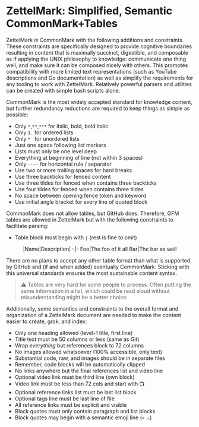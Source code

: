# ZettelMark: Simplified, Semantic CommonMark+Tables

ZettelMark *is* CommonMark with the following additions and constraints.
These constraints are specifically designed to provide cognitive
boundaries resulting in content that is maximally succinct, digestible,
and composable as if applying the UNIX philosophy to knowledge:
communicate one thing well, and make sure it can be composed nicely with
others. This promotes compatibility with more limited text
representations (such as YouTube descriptions and Go documentation) as
well as simplify the requirements for any tooling to work with
ZettelMark. Relatively powerful parsers and utilities can be created
with simple bash scripts alone.

CommonMark is the most widely accepted standard for knowledge content,
but further redundancy reductions are required to keep things as simple
as possible:

* Only `*`,`**`,`***` for italic, bold, bold italic
* Only `1.` for ordered lists
* Only `* ` for unordered lists
* Just one space following list markers
* Lists must only be one level deep
* Everything at beginning of line (not within 3 spaces)
* Only `----` for horizontal rule / separator
* Use two or more trailing spaces for hard breaks
* Use three backticks for fenced content
* Use three tildes for fenced when contains three backticks
* Use four tildes for fenced when contains three tildes
* No space between opening fence token and keyword
* Use initial angle bracket for every line of quoted block

CommonMark does not allow tables, but GitHub does. Therefore, GFM tables
are allowed in ZettelMark but with the following constraints to
facilitate parsing:

* Table block must begin with `|` (rest is fine to omit)

<center>
|Name|Description|
-|-
Foo|The foo of it all
Bar|The bar as well
</center>

There are no plans to accept any other table format than what is
supported by GitHub and (if and when added) eventually CommonMark.
Sticking with this universal standards ensures the most sustainable
content syntax.

> ⚠️
> Tables are very hard for some people to process. Often putting the
> same information in a list, which could be read aloud without
> misunderstanding might be a better choice.

Additionally, some semantics and constraints to the overall format and
organization of a ZettelMark document are needed to make the content
easier to create, grok, and index:

* Only one heading allowed (level-1 title, first line)
* Title text must be 50 columns or less (same as Git)
* Wrap *everything* but references block to 72 columns
* No images allowed whatsoever (100% accessible, only text)
* Substantial code, raw, and images should be in separate files
* Remember, code blocks will be automatically clipped
* No links anywhere but the final references list and video line
* Optional video link must be third line (own block)
* Video link must be less than 72 cols and start with 📺
* Optional reference links list must be last list block
* Optional tags line must be last line of file
* All reference links must be explicit and visible
* Block quotes must only contain paragraph and list blocks
* Block quotes may begin with a semantic emoji line (`> ⚠️`)

